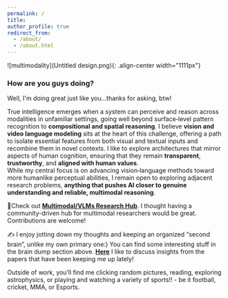 ```yaml
---
permalink: /
title: 
author_profile: true
redirect_from: 
  - /about/
  - /about.html
---  
```


![multimodality](Untitled design.png){: .align-center width="1111px"}  


### How are you guys doing?
Well, I'm doing great just like you...thanks for asking, btw!

True intelligence emerges when a system can perceive and reason across modalities in unfamiliar settings, going well beyond surface‐level pattern recognition to **compositional and spatial reasoning**. I believe **vision and video language modeling** sits at the heart of this challenge, offering a path to isolate essential features from both visual and textual inputs and recombine them in novel contexts. I like to explore architectures that mirror aspects of human cognition, ensuring that they remain **transparent**, **trustworthy**, and **aligned with human values**.   
While my central focus is on advancing vision‐language methods toward more humanlike perceptual abilities, I remain open to exploring adjacent research problems, **anything that pushes AI closer to genuine understanding and reliable, multimodal reasoning**.

📌Check out [**Multimodal/VLMs Research Hub**](https://github.com/thubZ09/vision-language-model-hub.git). I thought having a community-driven hub for multimodal researchers would be great. Contributions are welcome!

✍️ I enjoy jotting down my thoughts and keeping an organized “second brain”, unlike my own primary one:) You can find some interesting stuff in the brain dump section above. [**Here**](https://www.notion.so/Paper-Discussions-195d4ed038df41f7a3a9ff23870c773c) I like to discuss insights from the papers that have been keeping me up lately!
  
Outside of work, you’ll find me clicking random pictures, reading, exploring astrophysics, or playing and watching a variety of sports!! - be it football, cricket, MMA, or Esports.

 





  